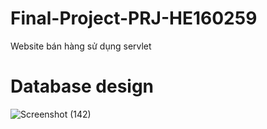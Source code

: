 # Final-Project-PRJ-HE160259
Website bán hàng sử dụng servlet




# Database design 
![Screenshot (142)](https://user-images.githubusercontent.com/100283929/155971557-44639177-c3eb-40d7-89f7-6664396fd60b.png)

